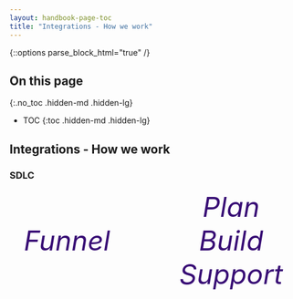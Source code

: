 ```yaml
---
layout: handbook-page-toc
title: "Integrations - How we work"
---
```


{::options parse_block_html="true" /}

<link rel="stylesheet" type="text/css" href="/stylesheets/biztech.css" />

## On this page
{:.no_toc .hidden-md .hidden-lg}

- TOC
{:toc .hidden-md .hidden-lg}

## Integrations - How we work

### SDLC

<p style="display: flex; flex-direction: row; align-items: center; justify-content: space-between; color: #380D75; margin-left: 25px; margin-right: 25px;">
    <a href="#1-the-funnel" style="display: flex; flex-direction: column; align-items: center; justify-content: center; color: #380D75; text-decoration: none;">
        <i class="fas fa-filter fa-fw" style="font-size: 5em;"/>
        <span style="font-size: 3rem">Funnel</span>
    </a>
    <i class="fas fa-long-arrow-alt-right fa-fw" style="font-size: 3em"/>
    <a href="#2-project-planning" style="display: flex; flex-direction: column; align-items: center; justify-content: center; color: #380D75; text-decoration: none;">
        <i class="fas fa-pencil-ruler fa-fw" style="font-size: 5em;"/>
        <span style="font-size: 3rem">Plan</span>
    </a>
    <i class="fas fa-long-arrow-alt-right fa-fw" style="font-size: 3em"/>
    <a href="#3-milestone-process" style="display: flex; flex-direction: column; align-items: center; justify-content: center; color: #380D75; text-decoration: none;">
        <i class="fas fa-sync fa-fw" style="font-size: 5em;"/>
        <span style="font-size: 3rem">Build</span>
    </a>
    <i class="fas fa-long-arrow-alt-right fa-fw" style="font-size: 3em"/>
    <a href="#4-maintenance--ops" style="display: flex; flex-direction: column; align-items: center; justify-content: center; color: #380D75; text-decoration: none;">
        <i class="fas fa-chart-bar fa-fw" style="font-size: 5em;"/>
        <span style="font-size: 3rem">Support</span>
    </a>
</p>

#### 1. The Funnel
In order for the integrations team to have consistent planned work available to bring into milestones, we strive to have a healthy funnel of incoming work. We do this in a few ways:

1. By reaching out to our business partners to gain an understanding of their upcoming roadmaps and how integrations and automations work will fit into that. This is the genesis of a lot of our larger programs of work.
1. Teams reach out to us for assistance with ad-hoc work that comes up in the day-to-day.
1. We schedule work ourselves which will improve the integrations landscape and allow us to work more efficiently and effectively with the business to achieve results.
1. We schedule work that will achieve certain compliance, security, maintainability, and auditibility goals for the business.

#### 2. Project Planning
Prior to scheduling an engineering task into a milestone, we need to have a good understanding of the problem, the ask, and well-defined requirements. This assists us to design a solution that meets your core business needs and does that in a reliable way. This also has a secondary benefit which is that we can properly automate the testing of integrations so that they are easy for us to support and maintain. This allows our team to stay lean and flexible so that we aren't bogged down in support activities.

We may ask you for any of the following documentation, designs, and information to help us plan your project:

1. An intake issue/epic
1. Project metadata (DRI, team, dates, etc.)
1. Work breakdown plan
1. User stories
1. Design Diagrams
1. Acceptance Criteria
1. Function & Non-function requirements
1. Test plan
1. Your UAT plan
1. Gantt chart showing dependencies between the ask and other team/s activities
1. Project kick-off meeting

**Note:** We don't always have spare Project Management or BSA resources to devote to your project so we may ask for you to assist us in owning in these activities.

#### 3. Milestone Process
We run 1 month long milestones (sprints) which start on the first Tuesday of the month. Our milestone calendar follows a repeating pattern of predictably scheduled rituals:

* Milestone planning session(s) in the week leading up to a new milestone
* Milestone kickoff
* Async Standups & Ad-hoc sync meetups
* Milestone retrospective at the end of the milestone

##### Calendar

|Ritual|Week before milestone|Week 1|Week 2|Week 3|Week 4|
|------|---------------------|------|------|------|------|
| Planning | X (multiple sessions) |  |  |  |  |
| Kickoff | | X (first day) |  |  |  |
| Retrospective | | | | | X (last day) |

#### 4. Maintenance & Ops
For integrations we have built we have logs, monitoring and alerts which automatically trigger when an issue arises in an integration or automation. We track bugs and incidents in our [Integrations Work Tracker](https://gitlab.com/gitlab-com/business-technology/enterprise-apps/integrations/integrations-work/-/issues){:target="_blank"} and on our [Milestone Board](https://gitlab.com/groups/gitlab-com/-/boards/2031131){:target="_blank"}.

If you need to report a bug or incident to us, please do so using the bug report template [listed below](#create-an-issue).

For maintenance and enhancement of existing integrations please submit an issue using the correct [template below](#create-an-issue).

To learn about our processes please visit the [sdlc](https://gitlab.com/-/ide/project/gitlab-com/www-gitlab-com/tree/Karuna16-master-patch-86069/-/sites/handbook/source/handbook/business-technology/enterprise-applications/integrations/how-we-work/sdlc) page

### How to engage us

#### Create an issue
Pick one of the below to be directed to the correct issue template

1. [New Project](https://gitlab.com/gitlab-com/business-technology/enterprise-apps/integrations/integrations-work/-/issues/new?issuable_template=Default){:target="_blank"}
1. [Enhancement Request](https://gitlab.com/gitlab-com/business-technology/enterprise-apps/integrations/integrations-work/-/issues/new?issuable_template=Default){:target="_blank"}
1. [Bug Report](https://gitlab.com/gitlab-com/business-technology/enterprise-apps/integrations/integrations-work/-/issues/new?issuable_template=Bug){:target="_blank"}

#### Project sizing
Once you have reached out to us, we will help you in determining the size of your project, and subsequently the types of planning assets and activities that we'll require to help things run smoothly and make your project a success.

| Project Size  | Examples   | Checklist |
| ------------- | --------   | --------- |
| Small (S)     | - Switch to sending preferred names to existing EdCast integration via the API | TBD |
| Medium (M)    | - Navex Global integration (upload daily list of users to FTP server) | TBD |
| Large (L)     | - Zuora to Netsuite Integration | TBD |
| Extra Large (XL) | - Switch out a core system and rebuild all integrations | - Break this project down into size L or smaller projects |
